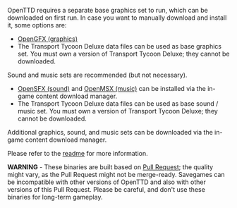 ---
---

OpenTTD requires a separate base graphics set to run, which can be downloaded on first run.
In case you want to manually download and install it, some options are:
* [OpenGFX (graphics)](../../opengfx-releases/latest)
* The Transport Tycoon Deluxe data files can be used as base graphics set. You must own a version of Transport Tycoon Deluxe; they cannot be downloaded.

Sound and music sets are recommended (but not necessary).
* [OpenSFX (sound)](../../opensfx-releases/latest) and [OpenMSX (music)](../../openmsx-releases/latest) can be installed via the in-game content download manager.
* The Transport Tycoon Deluxe data files can be used as base sound / music set. You must own a version of Transport Tycoon Deluxe; they cannot be downloaded.

Additional graphics, sound, and music sets can be downloaded via the in-game content download manager.

Please refer to the [readme](https://cdn.openttd.org/@@folder@@/README.md) for more information.

**WARNING** - These binaries are built based on [Pull Request](https://github.com/OpenTTD/OpenTTD/pulls); the quality might vary, as the Pull Request might not be merge-ready.
Savegames can be incompatible with other versions of OpenTTD and also with other versions of this Pull Request.
Please be careful, and don't use these binaries for long-term gameplay.
